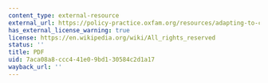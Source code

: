```yaml
---
content_type: external-resource
external_url: https://policy-practice.oxfam.org/resources/adapting-to-climate-change-whats-needed-in-poor-countries-and-who-should-pay-114075/
has_external_license_warning: true
license: https://en.wikipedia.org/wiki/All_rights_reserved
status: ''
title: PDF
uid: 7aca08a8-ccc4-41e0-9bd1-30584c2d1a17
wayback_url: ''
---
```

